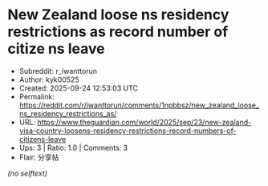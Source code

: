 # New Zealand loose ns residency restrictions as record number of citize ns leave

- Subreddit: r_iwanttorun
- Author: kyk00525
- Created: 2025-09-24 12:53:03 UTC
- Permalink: https://reddit.com/r/iwanttorun/comments/1npbbsz/new_zealand_loose_ns_residency_restrictions_as/
- URL: https://www.theguardian.com/world/2025/sep/23/new-zealand-visa-country-loosens-residency-restrictions-record-numbers-of-citizens-leave
- Ups: 3 | Ratio: 1.0 | Comments: 3
- Flair: 分享帖

_(no selftext)_
